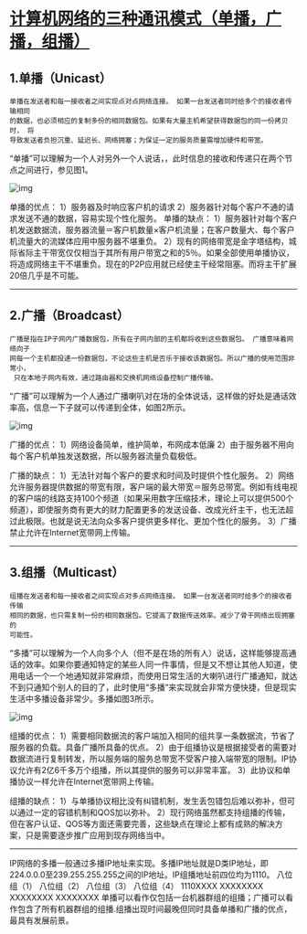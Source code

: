 # [计算机网络的三种通讯模式（单播，广播，组播）](https://www.cnblogs.com/felixzh/p/8690200.html)

## 1.单播（Unicast）

```
单播在发送者和每一接收者之间实现点对点网络连接。 如果一台发送者同时给多个的接收者传输相同
的数据，也必须相应的复制多份的相同数据包。如果有大量主机希望获得数据包的同一份拷贝时， 将
导致发送者负担沉重、延迟长、网络拥塞；为保证一定的服务质量需增加硬件和带宽。
```

“单播”可以理解为一个人对另外一个人说话，，此时信息的接收和传递只在两个节点之间进行，参见图1。 


![img](https://images2018.cnblogs.com/blog/663163/201804/663163-20180402094407372-910999810.png)

 

 

单播的优点： 
1）服务器及时响应客户机的请求 
2）服务器针对每个客户不通的请求发送不通的数据，容易实现个性化服务。 
单播的缺点： 
1）服务器针对每个客户机发送数据流，服务器流量＝客户机数量×客户机流量；在客户数量大、每个客户机流量大的流媒体应用中服务器不堪重负。 
2）现有的网络带宽是金字塔结构，城际省际主干带宽仅仅相当于其所有用户带宽之和的5％。如果全部使用单播协议，将造成网络主干不堪重负。现在的P2P应用就已经使主干经常阻塞。而将主干扩展20倍几乎是不可能。

------

## 2.广播（Broadcast）

```
广播是指在IP子网内广播数据包，所有在子网内部的主机都将收到这些数据包。 广播意味着网络向子
网每一个主机都投递一份数据包，不论这些主机是否乐于接收该数据包。所以广播的使用范围非常小，
 只在本地子网内有效，通过路由器和交换机网络设备控制广播传输。
```

“广播”可以理解为一个人通过广播喇叭对在场的全体说话，这样做的好处是通话效率高，信息一下子就可以传递到全体，如图2所示。

 


![img](https://images2018.cnblogs.com/blog/663163/201804/663163-20180402094419358-229613423.png)

 

 

广播的优点： 
1）网络设备简单，维护简单，布网成本低廉 
2）由于服务器不用向每个客户机单独发送数据，所以服务器流量负载极低。

广播的缺点： 
1）无法针对每个客户的要求和时间及时提供个性化服务。 
2）网络允许服务器提供数据的带宽有限，客户端的最大带宽＝服务总带宽。例如有线电视的客户端的线路支持100个频道（如果采用数字压缩技术，理论上可以提供500个频道），即使服务商有更大的财力配置更多的发送设备、改成光纤主干，也无法超过此极限。也就是说无法向众多客户提供更多样化、更加个性化的服务。 
3）广播禁止允许在Internet宽带网上传输。

------

## 3.组播（Multicast）

```
组播在发送者和每一接收者之间实现点对多点网络连接。 如果一台发送者同时给多个的接收者传输
相同的数据，也只需复制一份的相同数据包。它提高了数据传送效率。减少了骨干网络出现拥塞的
可能性。
```

“多播”可以理解为一个人向多个人（但不是在场的所有人）说话，这样能够提高通话的效率。如果你要通知特定的某些人同一件事情，但是又不想让其他人知道，使用电话一个一个地通知就非常麻烦，而使用日常生活的大喇叭进行广播通知，就达不到只通知个别人的目的了，此时使用“多播”来实现就会非常方便快捷，但是现实生活中多播设备非常少。多播如图3所示。

 


![img](https://images2018.cnblogs.com/blog/663163/201804/663163-20180402094429476-172873880.png)

 

 

组播的优点： 
1）需要相同数据流的客户端加入相同的组共享一条数据流，节省了服务器的负载。具备广播所具备的优点。 
2）由于组播协议是根据接受者的需要对数据流进行复制转发，所以服务端的服务总带宽不受客户接入端带宽的限制。IP协议允许有2亿6千多万个组播，所以其提供的服务可以非常丰富。 
3）此协议和单播协议一样允许在Internet宽带网上传输。

组播的缺点： 
1）与单播协议相比没有纠错机制，发生丢包错包后难以弥补，但可以通过一定的容错机制和QOS加以弥补。 
2）现行网络虽然都支持组播的传输，但在客户认证、QOS等方面还需要完善，这些缺点在理论上都有成熟的解决方案，只是需要逐步推广应用到现存网络当中。

------

IP网络的多播一般通过多播IP地址来实现。多播IP地址就是D类IP地址，即224.0.0.0至239.255.255.255之间的IP地址。IP组播地址前四位均为1110。 
八位组（1） 八位组（2） 八位组（3） 八位组（4） 
1110XXXX XXXXXXXX XXXXXXXX XXXXXXXX 
单播可以看作仅包括一台机器群组的组播；广播可以看作包含了所有机器群组的组播.组播出现时间最晚但同时具备单播和广播的优点，最具有发展前景。